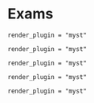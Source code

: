 # Exams

```{autodoc2-object} bocoel.core.exams.examinators.Examinator
render_plugin = "myst"
```

```{autodoc2-object} bocoel.core.exams.interfaces.Exam
render_plugin = "myst"
```
```{autodoc2-object} bocoel.core.exams.stats.acc.AccType
render_plugin = "myst"
```
```{autodoc2-object} bocoel.core.exams.stats.acc.Accumulation
render_plugin = "myst"
```

```{autodoc2-object} bocoel.core.exams.managers.Manager
render_plugin = "myst"
```
